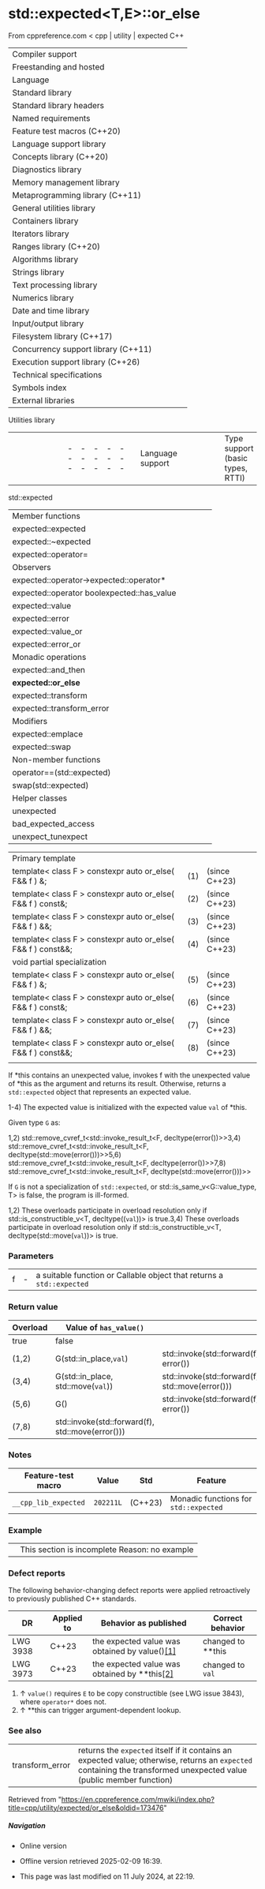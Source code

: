 # std::expected<T,E>::or_else

From cppreference.com
< cpp‎ | utility‎ | expected
C++

|  |  |  |  |  |
| --- | --- | --- | --- | --- |
| Compiler support | | | | |
| Freestanding and hosted | | | | |
| Language | | | | |
| Standard library | | | | |
| Standard library headers | | | | |
| Named requirements | | | | |
| Feature test macros (C++20) | | | | |
| Language support library | | | | |
| Concepts library (C++20) | | | | |
| Diagnostics library | | | | |
| Memory management library | | | | |
| Metaprogramming library (C++11) | | | | |
| General utilities library | | | | |
| Containers library | | | | |
| Iterators library | | | | |
| Ranges library (C++20) | | | | |
| Algorithms library | | | | |
| Strings library | | | | |
| Text processing library | | | | |
| Numerics library | | | | |
| Date and time library | | | | |
| Input/output library | | | | |
| Filesystem library (C++17) | | | | |
| Concurrency support library (C++11) | | | | |
| Execution support library (C++26) | | | | |
| Technical specifications | | | | |
| Symbols index | | | | |
| External libraries | | | | |

Utilities library

|  |  |  |  |  |  |  |  |  |  |  |  |  |  |  |  |  |  |  |  |  |  |  |  |  |  |  |  |  |  |  |  |  |  |  |  |  |  |  |  |  |  |  |  |  |  |  |  |  |  |  |  |  |  |  |  |  |  |  |  |  |  |  |  |  |  |  |  |  |  |  |  |  |  |  |  |  |  |  |  |  |  |  |  |  |  |  |  |  |  |  |  |  |  |  |  |  |  |  |  |  |  |  |  |  |  |  |  |  |  |  |  |  |  |  |  |  |  |  |  |  |  |  |  |  |  |  |  |  |  |  |  |  |  |  |  |  |  |  |  |  |  |  |  |  |  |  |  |  |  |  |  |  |  |  |  |  |  |  |  |  |  |  |  |  |  |  |  |  |  |  |  |  |  |  |  |  |  |  |  |  |  |  |  |  |  |  |  |  |  |  |  |  |  |  |  |  |  |  |  |  |  |  |  |  |  |  |  |  |  |  |  |  |  |  |  |  |  |  |  |  |  |  |  |  |  |  |  |  |  |  |  |  |  |  |  |  |  |  |  |  |  |  |  |  |  |  |  |  |  |  |  |  |  |  |  |  |  |  |  |  |  |  |  |  |  |  |  |  |  |  |  |  |  |  |  |  |  |  |  |  |  |  |  |  |  |  |  |  |  |  |  |  |  |  |  |  |  |  |  |  |  |  |  |  |  |  |  |  |  |  |  |  |  |  |  |  |  |  |  |  |  |  |  |  |  |  |  |  |  |  |  |  |  |  |
| --- | --- | --- | --- | --- | --- | --- | --- | --- | --- | --- | --- | --- | --- | --- | --- | --- | --- | --- | --- | --- | --- | --- | --- | --- | --- | --- | --- | --- | --- | --- | --- | --- | --- | --- | --- | --- | --- | --- | --- | --- | --- | --- | --- | --- | --- | --- | --- | --- | --- | --- | --- | --- | --- | --- | --- | --- | --- | --- | --- | --- | --- | --- | --- | --- | --- | --- | --- | --- | --- | --- | --- | --- | --- | --- | --- | --- | --- | --- | --- | --- | --- | --- | --- | --- | --- | --- | --- | --- | --- | --- | --- | --- | --- | --- | --- | --- | --- | --- | --- | --- | --- | --- | --- | --- | --- | --- | --- | --- | --- | --- | --- | --- | --- | --- | --- | --- | --- | --- | --- | --- | --- | --- | --- | --- | --- | --- | --- | --- | --- | --- | --- | --- | --- | --- | --- | --- | --- | --- | --- | --- | --- | --- | --- | --- | --- | --- | --- | --- | --- | --- | --- | --- | --- | --- | --- | --- | --- | --- | --- | --- | --- | --- | --- | --- | --- | --- | --- | --- | --- | --- | --- | --- | --- | --- | --- | --- | --- | --- | --- | --- | --- | --- | --- | --- | --- | --- | --- | --- | --- | --- | --- | --- | --- | --- | --- | --- | --- | --- | --- | --- | --- | --- | --- | --- | --- | --- | --- | --- | --- | --- | --- | --- | --- | --- | --- | --- | --- | --- | --- | --- | --- | --- | --- | --- | --- | --- | --- | --- | --- | --- | --- | --- | --- | --- | --- | --- | --- | --- | --- | --- | --- | --- | --- | --- | --- | --- | --- | --- | --- | --- | --- | --- | --- | --- | --- | --- | --- | --- | --- | --- | --- | --- | --- | --- | --- | --- | --- | --- | --- | --- | --- | --- | --- | --- | --- | --- | --- | --- | --- | --- | --- | --- | --- | --- | --- | --- | --- | --- | --- | --- | --- | --- | --- | --- | --- | --- | --- | --- | --- | --- | --- | --- | --- | --- | --- | --- | --- | --- | --- | --- | --- | --- | --- | --- | --- | --- | --- | --- | --- | --- | --- | --- | --- | --- | --- | --- | --- | --- | --- | --- | --- | --- | --- | --- |
| |  |  |  |  |  | | --- | --- | --- | --- | --- | | Language support | | | | | | Type support (basic types, RTTI) | | | | | | Library feature-test macros (C++20) | | | | | | Program utilities | | | | | | Coroutine support (C++20) | | | | | | Variadic functions | | | | | | is_constant_evaluated(C++20) | | | | | | is_within_lifetime(C++26) | | | | | | initializer_list(C++11) | | | | | | source_location(C++20) | | | | | | Three-way comparison | | | | | | three_way_comparablethree_way_comparable_with(C++20)(C++20) | | | | | | strong_ordering(C++20) | | | | | | weak_ordering(C++20) | | | | | | partial_ordering(C++20) | | | | | | common_comparison_category(C++20) | | | | | | compare_three_way_result(C++20) | | | | | | compare_three_way(C++20) | | | | | | strong_order(C++20) | | | | | | weak_order(C++20) | | | | | | partial_order(C++20) | | | | | | compare_strong_order_fallback(C++20) | | | | | | compare_weak_order_fallback(C++20) | | | | | | compare_partial_order_fallback(C++20) | | | | | | |  |  |  |  |  |  |  |  |  |  |  |  | | --- | --- | --- | --- | --- | --- | --- | --- | --- | --- | --- | --- | | |  |  |  |  |  | | --- | --- | --- | --- | --- | | is_eqis_ltis_lteq(C++20)(C++20)(C++20) | | | | | | |  |  |  |  |  | | --- | --- | --- | --- | --- | | is_neqis_gtis_gteq(C++20)(C++20)(C++20) | | | | | | | |  | | | | | | |  |  |  |  |  | | --- | --- | --- | --- | --- | | General utilities | | | | | | |  |  |  |  |  | | --- | --- | --- | --- | --- | | Function objects | | | | | | Bit manipulation (C++20) | | | | | | bitset | | | | | | hash(C++11) | | | | | | | Relational operators (deprecated in C++20) | | | | | | |  |  |  |  |  |  |  |  |  |  |  |  | | --- | --- | --- | --- | --- | --- | --- | --- | --- | --- | --- | --- | | |  |  |  |  |  | | --- | --- | --- | --- | --- | | rel_ops::operator!=rel_ops::operator> | | | | | | |  |  |  |  |  | | --- | --- | --- | --- | --- | | rel_ops::operator<=rel_ops::operator>= | | | | | | | Integer comparison functions | | | | | | |  |  |  |  |  | | --- | --- | --- | --- | --- | | cmp_equalcmp_lesscmp_less_than(C++20)(C++20)(C++20) | | | | | | |  |  |  |  |  | | --- | --- | --- | --- | --- | | cmp_not_equalcmp_greatercmp_greater_than(C++20)(C++20)(C++20) | | | | | | | in_range(C++20) | | | | | | Swap and type operations | | | | | | |  |  |  |  |  | | --- | --- | --- | --- | --- | | swap | | | | | | ranges::swap(C++20) | | | | | | exchange(C++14) | | | | | | declval(C++11) | | | | | | to_underlying(C++23) | | | | | | |  |  |  |  |  | | --- | --- | --- | --- | --- | | forward(C++11) | | | | | | forward_like(C++23) | | | | | | move(C++11) | | | | | | move_if_noexcept(C++11) | | | | | | as_const(C++17) | | | | | | | Common vocabulary types | | | | | | |  |  |  |  |  | | --- | --- | --- | --- | --- | | pair | | | | | | tuple(C++11) | | | | | | optional(C++17) | | | | | | any(C++17) | | | | | | variant(C++17) | | | | | | |  |  |  |  |  | | --- | --- | --- | --- | --- | | tuple_size(C++11) | | | | | | tuple_element(C++11) | | | | | | apply(C++17) | | | | | | make_from_tuple(C++17) | | | | | | expected(C++23) | | | | | | |  | | | | | |  | | | | | |  | | | | | | |

std::expected

|  |  |  |  |  |
| --- | --- | --- | --- | --- |
| Member functions | | | | |
| expected::expected | | | | |
| expected::~expected | | | | |
| expected::operator= | | | | |
| Observers | | | | |
| expected::operator->expected::operator\* | | | | |
| expected::operator boolexpected::has_value | | | | |
| expected::value | | | | |
| expected::error | | | | |
| expected::value_or | | | | |
| expected::error_or | | | | |
| Monadic operations | | | | |
| expected::and_then | | | | |
| ****expected::or_else**** | | | | |
| expected::transform | | | | |
| expected::transform_error | | | | |
| Modifiers | | | | |
| expected::emplace | | | | |
| expected::swap | | | | |
| Non-member functions | | | | |
| operator==(std::expected) | | | | |
| swap(std::expected) | | | | |
| Helper classes | | | | |
| unexpected | | | | |
| bad_expected_access | | | | |
| unexpect_tunexpect | | | | |

|  |  |  |
| --- | --- | --- |
| Primary template |  |  |
| template< class F >  constexpr auto or_else( F&& f ) &; | (1) | (since C++23) |
| template< class F >  constexpr auto or_else( F&& f ) const&; | (2) | (since C++23) |
| template< class F >  constexpr auto or_else( F&& f ) &&; | (3) | (since C++23) |
| template< class F >  constexpr auto or_else( F&& f ) const&&; | (4) | (since C++23) |
| void partial specialization |  |  |
| template< class F >  constexpr auto or_else( F&& f ) &; | (5) | (since C++23) |
| template< class F >  constexpr auto or_else( F&& f ) const&; | (6) | (since C++23) |
| template< class F >  constexpr auto or_else( F&& f ) &&; | (7) | (since C++23) |
| template< class F >  constexpr auto or_else( F&& f ) const&&; | (8) | (since C++23) |
|  |  |  |

If \*this contains an unexpected value, invokes f with the unexpected value of \*this as the argument and returns its result. Otherwise, returns a `std::expected` object that represents an expected value.

1-4) The expected value is initialized with the expected value `val` of \*this.

Given type `G` as:

1,2) std::remove_cvref_t<std::invoke_result_t<F, decltype(error())>>3,4) std::remove_cvref_t<std::invoke_result_t<F, decltype(std::move(error()))>>5,6) std::remove_cvref_t<std::invoke_result_t<F, decltype(error())>>7,8) std::remove_cvref_t<std::invoke_result_t<F, decltype(std::move(error()))>>

If `G` is not a specialization of `std::expected`, or std::is_same_v<G::value_type, T> is false, the program is ill-formed.

1,2) These overloads participate in overload resolution only if std::is_constructible_v<T, decltype((`val`))> is true.3,4) These overloads participate in overload resolution only if std::is_constructible_v<T, decltype(std::move(`val`))> is true.

### Parameters

|  |  |  |
| --- | --- | --- |
| f | - | a suitable function or Callable object that returns a `std::expected` |

### Return value

| Overload | Value of `has_value()` | |
| --- | --- | --- |
| true | false |
| (1,2) | G(std::in_place,`val`) | std::invoke(std::forward<F>(f), error()) |
| (3,4) | G(std::in_place, std::move(`val`)) | std::invoke(std::forward<F>(f), std::move(error())) |
| (5,6) | G() | std::invoke(std::forward<F>(f), error()) |
| (7,8) | std::invoke(std::forward<F>(f), std::move(error())) |

### Notes

| Feature-test macro | Value | Std | Feature |
| --- | --- | --- | --- |
| `__cpp_lib_expected` | `202211L` | (C++23) | Monadic functions for `std::expected` |

### Example

|  |  |
| --- | --- |
|  | This section is incomplete Reason: no example |

### Defect reports

The following behavior-changing defect reports were applied retroactively to previously published C++ standards.

| DR | Applied to | Behavior as published | Correct behavior |
| --- | --- | --- | --- |
| LWG 3938 | C++23 | the expected value was obtained by value()[[1]](or_else.html#cite_note-1) | changed to \*\*this |
| LWG 3973 | C++23 | the expected value was obtained by \*\*this[[2]](or_else.html#cite_note-2) | changed to `val` |

1. ↑ `value()` requires `E` to be copy constructible (see LWG issue 3843), where `operator*` does not.
2. ↑ \*\*this can trigger argument-dependent lookup.

### See also

|  |  |
| --- | --- |
| transform_error | returns the `expected` itself if it contains an expected value; otherwise, returns an `expected` containing the transformed unexpected value   (public member function) |

Retrieved from "<https://en.cppreference.com/mwiki/index.php?title=cpp/utility/expected/or_else&oldid=173476>"

##### Navigation

- Online version
- Offline version retrieved 2025-02-09 16:39.

- This page was last modified on 11 July 2024, at 22:19.